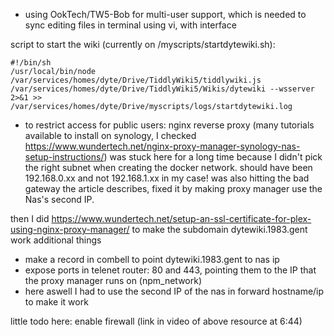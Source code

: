 - using OokTech/TW5-Bob for multi-user support, which is needed to sync editing files in terminal using vi, with interface

script to start the wiki (currently on <Synology drive folder>/myscripts/startdytewiki.sh):
```
#!/bin/sh
/usr/local/bin/node /var/services/homes/dyte/Drive/TiddlyWiki5/tiddlywiki.js /var/services/homes/dyte/Drive/TiddlyWiki5/Wikis/dytewiki --wsserver 2>&1 >> /var/services/homes/dyte/Drive/myscripts/logs/startdytewiki.log
```


- to restrict access for public users: nginx reverse proxy (many tutorials available to install on synology, I checked https://www.wundertech.net/nginx-proxy-manager-synology-nas-setup-instructions/)
was stuck here for a long time because I didn't pick the right subnet when creating the docker network. should have been 192.168.0.xx and not 192.168.1.xx in my case!
was also hitting the bad gateway the article describes, fixed it by making proxy manager use the Nas's second IP.

then I did https://www.wundertech.net/setup-an-ssl-certificate-for-plex-using-nginx-proxy-manager/ to make the subdomain dytewiki.1983.gent work
additional things
- make a record in combell to point dytewiki.1983.gent to nas ip
- expose ports in telenet router: 80 and 443, pointing them to the IP that the proxy manager runs on (npm_network)
- here aswell I had to use the second IP of the nas in forward hostname/ip to make it work 





little todo here: enable firewall (link in video of above resource at 6:44)
